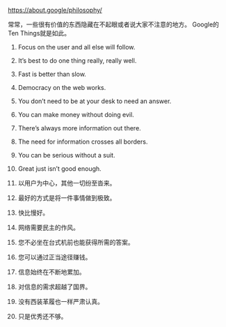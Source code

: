 https://about.google/philosophy/

常常，一些很有价值的东西隐藏在不起眼或者说大家不注意的地方。 Google的Ten Things就是如此。

01. Focus on the user and all else will follow.
02. It’s best to do one thing really, really well.
03. Fast is better than slow.
04. Democracy on the web works.
05. You don’t need to be at your desk to need an answer.
06. You can make money without doing evil.
07. There’s always more information out there.
08. The need for information crosses all borders.
09. You can be serious without a suit.
10. Great just isn’t good enough.


01. 以用户为中心，其他一切纷至沓来。
02. 最好的方式是将一件事情做到极致。
03. 快比慢好。
04. 网络需要民主的作风。
05. 您不必坐在台式机前也能获得所需的答案。
06. 您可以通过正当途径赚钱。
07. 信息始终在不断地累加。
08. 对信息的需求超越了国界。
09. 没有西装革履也一样严肃认真。
10. 只是优秀还不够。
